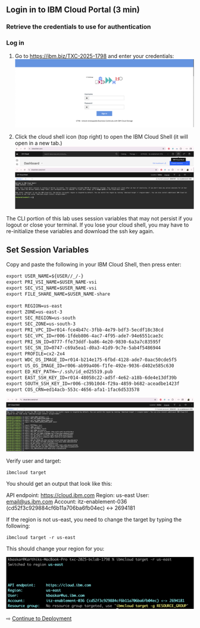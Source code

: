 ## Login in to IBM Cloud Portal (3 min)

### Retrieve the credentials to use for authentication

### Log in

1. Go to https://ibm.biz/TXC-2025-1798 and enter your credentials:
![Login](./assets/images/10-login.png)



2. Click the cloud shell icon (top right) to open the IBM Cloud Shell (it will open in a new tab.)
![Cloud Shell](./assets/images/cloud-shell-prompt.png)
![image](./assets/images/cloud-shell-login.png)


The CLI portion of this lab uses session variables that may not persist if you logout or close your terminal.  If you lose your cloud shell, you may have to re-initialize these variables and download the ssh key again. 


## Set Session Variables
Copy and paste the following in your IBM Cloud Shell, then press enter:


~~~
export USER_NAME=${USER//_/-}
export PRI_VSI_NAME=$USER_NAME-vsi
export SEC_VSI_NAME=$USER_NAME-vsi
export FILE_SHARE_NAME=$USER_NAME-share

export REGION=us-east
export ZONE=us-east-3
export SEC_REGION=us-south
export SEC_ZONE=us-south-3
export PRI_VPC_ID=r014-fce4b47c-3fbb-4e79-bdf3-5ecdf18c38cd
export SEC_VPC_ID=r006-1fdeb806-4ac7-4f95-ade7-94e6551cae3c
export PRI_SN_ID=0777-ffe73ddf-ba86-4e20-9830-6a3a7c83595f
export SEC_SN_ID=0747-c69a5ea1-d0a3-41d9-9c7e-5ab4f5486944
export PROFILE=cx2-2x4
export WDC_OS_IMAGE_ID=r014-b214e175-6fbd-4128-ade7-0aac50cde5f5
export US_OS_IMAGE_ID=r006-ab99a406-f1fe-492e-9036-d402e585c630
export ED_KEY_PATH=~/.ssh/id_ed25519.pub
export EAST_SSH_KEY_ID=r014-48058c22-ad5f-4e62-a18b-6de4e13df39b
export SOUTH_SSH_KEY_ID=r006-c39b10d4-f29a-4859-b682-aceadbe1423f
export COS_CRN=ed14acb-553c-4656-afa1-1fac6d533578
~~~
![Export Variables](./assets/images/export-variables.png)


Verify user and target:

~~~
ibmcloud target
~~~

You should get an output that look like this:


API endpoint:     https://cloud.ibm.com
Region:           us-east
User:             email@us.ibm.com
Account:          itz-enablement-036 (cd52f3c929884cf6b11a706ba6fb04ec) <-> 2694181

If the region is not us-east, you need to change the target by typing the following:

~~~
ibmcloud target -r us-east
~~~

This should change your region for you:

![Region](./assets/images/1798-region.png)


⇨ [Continue to Deployment](20-lets-deploy.md)
 
